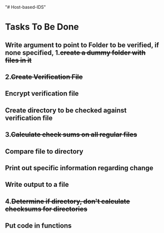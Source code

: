 "# Host-based-IDS" 
# Tasks To Be Done
## Write argument to point to Folder to be verified, if none specified, 1.~~create a dummy folder with files in it~~
## 2.~~Create Verification File~~
## Encrypt verification file
## Create directory to be checked against verification file
## 3.~~Calculate check sums on all regular files~~
## Compare file to directory
## Print out specific information regarding change
## Write output to a file
## 4.~~Determine if directory, don't calculate checksums for directories~~
## Put code in functions
